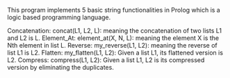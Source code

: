 This program implements 5 basic string functionalities in Prolog which is a logic based programming language.

Concatenation: concat(L1, L2, L): meaning the concatenation of two lists L1 and L2 is L.
Element_At: element_at(X, N, L): meaning the element X is the Nth element in list L.
Reverse: my_reverse(L1, L2): meaning the reverse of list L1 is L2.
Flatten: my_flatten(L1, L2): Given a list L1, its flattened version is L2.
Compress: compress(L1, L2): Given a list L1, L2 is its compressed version by eliminating the duplicates.